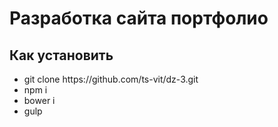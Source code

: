 <h1>Разработка сайта портфолио</h1>
<h2>Как установить</h2>
<ul>
	<li>git clone https://github.com/ts-vit/dz-3.git</li>
	<li>npm i</li>
	<li>bower i</li>
	<li>gulp</li>
</ul>
